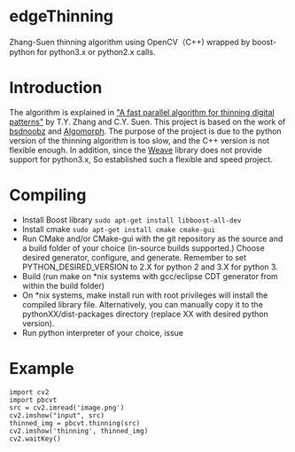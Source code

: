 # edgeThinning
Zhang-Suen thinning algorithm using OpenCV（C++)  wrapped by boost-python for python3.x or python2.x calls.
# Introduction
The algorithm is explained in ["A fast parallel algorithm for thinning digital patterns"](http://www-prima.inrialpes.fr/perso/Tran/Draft/gateway.cfm.pdf) by T.Y. Zhang and C.Y. Suen. This project is based on the work of [bsdnoobz](https://github.com/bsdnoobz/zhang-suen-thinning) and [Algomorph](https://github.com/Algomorph/pyboostcvconverter). The purpose of the project is due to the python version of the thinning algorithm is too slow, and the C++ version is not flexible enough. In addition, since the [Weave](https://github.com/scipy/weave) library does not provide support for python3.x, So established such a flexible and speed project.
# Compiling
+ Install Boost library ```sudo apt-get install libboost-all-dev ```  
+ Install cmake  ```sudo apt-get install cmake cmake-gui ```
+ Run CMake and/or CMake-gui with the git repository as the source and a build folder of your choice (in-source builds supported.) Choose desired generator, configure, and generate. Remember to set PYTHON_DESIRED_VERSION to 2.X for python 2 and 3.X for python 3.
+ Build (run make on *nix systems with gcc/eclipse CDT generator from within the build folder)
+ On *nix systems, make install run with root privileges will install the compiled library file. Alternatively, you can manually copy it to the pythonXX/dist-packages directory (replace XX with desired python version).
+ Run python interpreter of your choice, issue
# Example
```
import cv2
import pbcvt
src = cv2.imread('image.png')
cv2.imshow("input", src)
thinned_img = pbcvt.thinning(src)
cv2.imshow('thinning', thinned_img)
cv2.waitKey()
```
